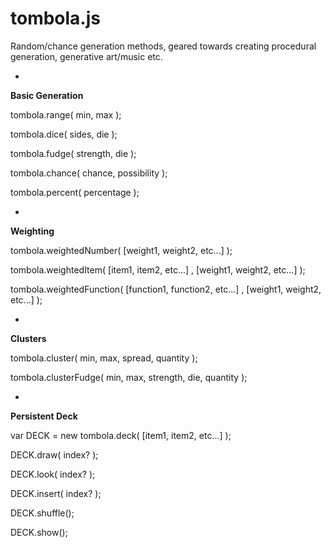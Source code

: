 # tombola.js

Random/chance generation methods, geared towards creating procedural generation, generative art/music etc.

-

**Basic Generation**

tombola.range( min, max );

tombola.dice( sides, die );

tombola.fudge( strength, die );

tombola.chance( chance, possibility );

tombola.percent( percentage );

-

**Weighting**

tombola.weightedNumber( [weight1, weight2, etc...] );

tombola.weightedItem( [item1, item2, etc...] , [weight1, weight2, etc...] );

tombola.weightedFunction( [function1, function2, etc...] , [weight1, weight2, etc...] );

-

**Clusters**

tombola.cluster( min, max, spread, quantity );

tombola.clusterFudge( min, max, strength, die, quantity );

-

**Persistent Deck**

var DECK = new tombola.deck( [item1, item2, etc...] );

DECK.draw( index? );

DECK.look( index? );

DECK.insert( index? );

DECK.shuffle();

DECK.show();
